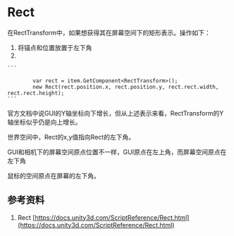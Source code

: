 # Rect

在RectTransform中，如果想获得其在屏幕空间下的矩形表示。操作如下：

1. 将锚点和位置放置于左下角
2.

````
```
````

````
        var rect = item.GetComponent<RectTransform>();
        new Rect(rect.position.x, rect.position.y, rect.rect.width, rect.rect.height);
```
````

官方文档中说GUI的Y轴坐标向下增长，但从上述表示来看，RectTransform的Y轴坐标似乎仍是向上增长。

世界空间中，Rect的x,y值指向Rect的左下角。

GUI和相机下的屏幕空间原点位置不一样，GUI原点在左上角，而屏幕空间原点在左下角

鼠标的空间原点在屏幕的左下角。

## 参考资料

1. Rect [https://docs.unity3d.com/ScriptReference/Rect.html](https://docs.unity3d.com/ScriptReference/Rect.html)
